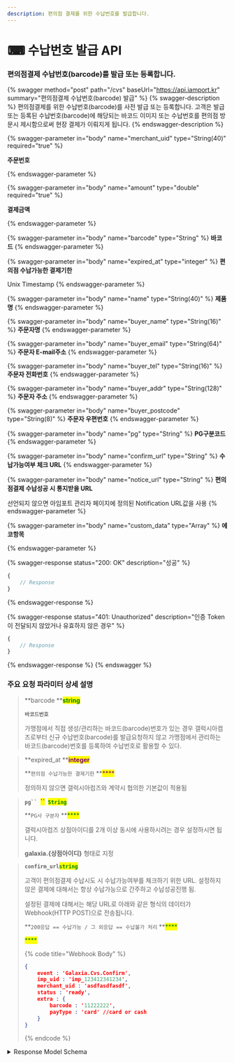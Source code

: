 ```yaml
---
description: 편의점 결제를 위한 수납번호를 발급합니다.
---
```


# ⌨ 수납번호 발급 API

### 편의점결제 수납번호(barcode)를 발급 또는 등록합니다.

{% swagger method="post" path="/cvs" baseUrl="https://api.iamport.kr" summary="편의점결제 수납번호(barcode) 발급" %}
{% swagger-description %}
편의점결제를 위한 수납번호(barcode)를 사전 발급 또는 등록합니다. 고객은 발급 또는 등록된 수납번호(barcode)에 해당되는 바코드 이미지 또는 수납번호를 편의점 방문시 제시함으로써 현장 결제가 이뤄지게 됩니다.
{% endswagger-description %}

{% swagger-parameter in="body" name="merchant_uid" type="String(40)" required="true" %}
<mark style="color:red;">

**주문번호**

</mark>
{% endswagger-parameter %}

{% swagger-parameter in="body" name="amount" type="double" required="true" %}
<mark style="color:red;">

**결제금액**

</mark>
{% endswagger-parameter %}

{% swagger-parameter in="body" name="barcode" type="String" %}
**바코드**
{% endswagger-parameter %}

{% swagger-parameter in="body" name="expired_at" type="integer" %}
**편의점 수납가능한 결제기한**

Unix Timestamp
{% endswagger-parameter %}

{% swagger-parameter in="body" name="name" type="String(40)" %}
**제품명**
{% endswagger-parameter %}

{% swagger-parameter in="body" name="buyer_name" type="String(16)" %}
**주문자명**
{% endswagger-parameter %}

{% swagger-parameter in="body" name="buyer_email" type="String(64)" %}
**주문자 E-mail주소**
{% endswagger-parameter %}

{% swagger-parameter in="body" name="buyer_tel" type="String(16)" %}
**주문자 전화번호**
{% endswagger-parameter %}

{% swagger-parameter in="body" name="buyer_addr" type="String(128)" %}
**주문자 주소**
{% endswagger-parameter %}

{% swagger-parameter in="body" name="buyer_postcode" type="String(8)" %}
**주문자 우편번호**
{% endswagger-parameter %}

{% swagger-parameter in="body" name="pg" type="String" %}
**PG구분코드**
{% endswagger-parameter %}

{% swagger-parameter in="body" name="confirm_url" type="String" %}
**수납가능여부 체크 URL**
{% endswagger-parameter %}

{% swagger-parameter in="body" name="notice_url" type="String" %}
**편의점결제 수납성공 시 통지받을 URL**

선언되지 않으면 아임포트 관리자 페이지에 정의된 Notification URL값을 사용
{% endswagger-parameter %}

{% swagger-parameter in="body" name="custom_data" type="Array" %}
**에코항목**

 
{% endswagger-parameter %}

{% swagger-response status="200: OK" description="성공" %}
```javascript
{
    // Response
}
```
{% endswagger-response %}

{% swagger-response status="401: Unauthorized" description="인증 Token이 전달되지 않았거나 유효하지 않은 경우" %}
```javascript
{
    // Response
}
```
{% endswagger-response %}
{% endswagger %}

### **주요 요청 파라미터 상세 설명**

> **barcode  **<mark style="color:green;">**string**</mark>
>
> **`바코드번호`**
>
> 가맹점에서 직접 생성/관리하는 바코드(barcode)번호가 있는 경우 갤럭시아컴즈로부터 신규 수납번호(barcode)를 발급요청하지 않고 가맹점에서 관리하는 바코드(barcode)번호를 등록하여 수납번호로 활용할 수 있다.

> **expired\_at  **<mark style="color:purple;">**integer**</mark>
>
> **`편의점 수납가능한 결제기한` **<mark style="color:purple;">****</mark>&#x20;
>
> 정의하지 않으면 갤럭시아컴즈와 계약시 협의한 기본값이 적용됨

> **`pg`` `**<mark style="color:purple;">**``**</mark>**` `**<mark style="color:green;">**`String`**</mark>
>
> **`PG사 구분자` **<mark style="color:green;">****</mark>&#x20;
>
> 갤럭시아컴즈 상점아이디를 2개 이상 동시에 사용하시려는 경우 설정하시면 됩니다.&#x20;
>
> **galaxia.{상점아이디}** 형태로 지정

> **`confirm_url`**<mark style="color:green;">**`string`**</mark>
>
> 고객이 편의점결제 수납시도 시 수납가능여부를 체크하기 위한 URL. 설정하지 않은 결제에 대해서는 항상 수납가능으로 간주하고 수납성공진행 됨.&#x20;
>
> 설정된 결제에 대해서는 해당 URL로 아래와 같은 형식의 데이터가 Webhook(HTTP POST)으로 전송됩니다.
>
> **`200응답 == 수납가능 / 그 외응답 == 수납불가 처리` **<mark style="color:green;">****</mark>&#x20;
>
> <mark style="color:green;">****</mark>
>
> {% code title="Webhook Body" %}
> ```json
> {
>     event : 'Galaxia.Cvs.Confirm',
>     imp_uid : 'imp_123412341234',
>     merchant_uid : 'asdfasdfasdf',
>     status : 'ready',
>     extra : {
>         barcode : '11222222',
>         payType : 'card' //card or cash
>     }
> }
> ```
> {% endcode %}

<details>

<summary>Response Model Schema</summary>

```json
{
  "code": 0,
  "message": "string",
  "response": {
    "imp_uid": "string",
    "merchant_uid": "string",
    "pay_method": "string",
    "channel": "pc",
    "pg_provider": "string",
    "emb_pg_provider": "string",
    "pg_tid": "string",
    "pg_id": "string",
    "escrow": true,
    "apply_num": "string",
    "bank_code": "string",
    "bank_name": "string",
    "card_code": "string",
    "card_name": "string",
    "card_quota": 0,
    "card_number": "string",
    "card_type": "null",
    "vbank_code": "string",
    "vbank_name": "string",
    "vbank_num": "string",
    "vbank_holder": "string",
    "vbank_date": 0,
    "vbank_issued_at": 0,
    "name": "string",
    "amount": 0,
    "cancel_amount": 0,
    "currency": "string",
    "buyer_name": "string",
    "buyer_email": "string",
    "buyer_tel": "string",
    "buyer_addr": "string",
    "buyer_postcode": "string",
    "custom_data": "string",
    "user_agent": "string",
    "status": "ready",
    "started_at": 0,
    "paid_at": 0,
    "failed_at": 0,
    "cancelled_at": 0,
    "fail_reason": "string",
    "cancel_reason": "string",
    "receipt_url": "string",
    "cancel_history": [
      {
        "pg_tid": "string",
        "amount": 0,
        "cancelled_at": 0,
        "reason": "string",
        "receipt_url": "string"
      }
    ],
    "cancel_receipt_urls": [
      "string"
    ],
    "cash_receipt_issued": true,
    "customer_uid": "string",
    "customer_uid_usage": "issue"
  }
}
```

</details>
